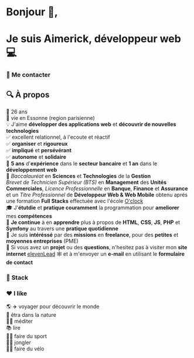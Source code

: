 # **Bonjour** :wave:,

# **Je suis Aimerick, développeur web** :computer:

### 💬 **Me contacter**

## :mag: **À propos**

:calendar: 26 ans  
:round_pushpin: vie en Essonne (region parisienne)  
:bulb: J'aime **développer des applications web** et **découvrir de nouvelles technologies**   
:white_check_mark: excellent relationnel, à l'ecoute et réactif  
:white_check_mark: **organiser** et **rigoureux**  
:white_check_mark: **impliqué** et **persévérant**  
:white_check_mark: **autonome** et **solidaire**  
:bank: **5 ans** d'**expérience** dans le **secteur bancaire** et **1 an** dans le **développement web**  
:scroll: _Baccalauréat_ en **Sciences** et **Technologies** de la **Gestion**  
_Brevet de Technicien Supérieur (BTS)_ en **Management** des **Unités Commerciales**, _Licence Professionnelle_ en **Banque**, **Finance** et **Assurance** et un _Titre Professionnel_ de **Développeur Web & Web Mobile** obtenu aprés une formation **Full Stacks** effectuée avec l'école [O'clock](https://oclock.io/)  
:mortar_board: J'**étutdie** et **pratique couramment** la programmation pour **ameliorer** mes **compétences**    
:seedling: **Je continue** à en **apprendre** plus à propos de **HTML**, **CSS**, **JS**, **PHP** et **Symfony** au travers une **pratique quotidienne**   
:speech_balloon: Je suis **intéréssé** par des **missions** en **freelance**, pour des **petites** et **moyennes entreprises** (PME)      
:e-mail: Si vous avez un **projet** ou des **questions**, n'hesitez pas à visiter mon **site internet** [elevenLead](https://oclock.io/) :spider_web: et à m'envoyer un **e-mail** en utilisant le **formulaire de contact**   

### :toolbox: **Stack**

### :hearts: **I like**

:earth_americas: :airplane: voyager pour découvrir le monde  
:deciduous_tree: êtra dans la nature  
:lotus_position_man: méditer  
:books: lire  
:man_cartwheeling: faire du sport  
:man_juggling: jongler   
:biking_man: faire du vélo  
